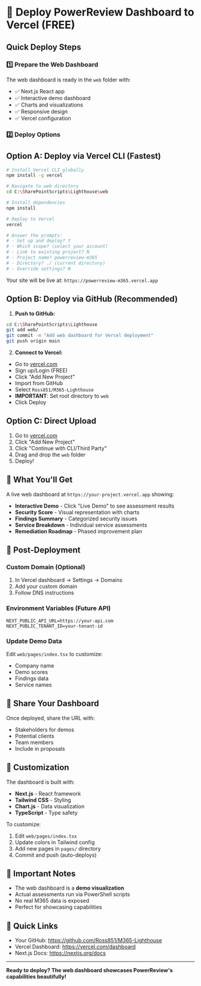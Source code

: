 # 🚀 Deploy PowerReview Dashboard to Vercel (FREE)

## Quick Deploy Steps

### 1️⃣ Prepare the Web Dashboard

The web dashboard is ready in the `web` folder with:
- ✅ Next.js React app
- ✅ Interactive demo dashboard
- ✅ Charts and visualizations
- ✅ Responsive design
- ✅ Vercel configuration

### 2️⃣ Deploy Options

## Option A: Deploy via Vercel CLI (Fastest)

```bash
# Install Vercel CLI globally
npm install -g vercel

# Navigate to web directory
cd C:\SharePointScripts\Lighthouse\web

# Install dependencies
npm install

# Deploy to Vercel
vercel

# Answer the prompts:
# - Set up and deploy? Y
# - Which scope? (select your account)
# - Link to existing project? N
# - Project name? powerreview-m365
# - Directory? ./ (current directory)
# - Override settings? N
```

Your site will be live at: `https://powerreview-m365.vercel.app`

## Option B: Deploy via GitHub (Recommended)

1. **Push to GitHub:**
```bash
cd C:\SharePointScripts\Lighthouse
git add web/
git commit -m "Add web dashboard for Vercel deployment"
git push origin main
```

2. **Connect to Vercel:**
- Go to [vercel.com](https://vercel.com)
- Sign up/Login (FREE)
- Click "Add New Project"
- Import from GitHub
- Select `Ross851/M365-Lighthouse`
- **IMPORTANT**: Set root directory to `web`
- Click Deploy

## Option C: Direct Upload

1. Go to [vercel.com](https://vercel.com)
2. Click "Add New Project"
3. Click "Continue with CLI/Third Party"
4. Drag and drop the `web` folder
5. Deploy!

## 🎯 What You'll Get

A live web dashboard at `https://your-project.vercel.app` showing:

- **Interactive Demo** - Click "Live Demo" to see assessment results
- **Security Score** - Visual representation with charts
- **Findings Summary** - Categorized security issues
- **Service Breakdown** - Individual service assessments
- **Remediation Roadmap** - Phased improvement plan

## 🔧 Post-Deployment

### Custom Domain (Optional)
1. In Vercel dashboard → Settings → Domains
2. Add your custom domain
3. Follow DNS instructions

### Environment Variables (Future API)
```
NEXT_PUBLIC_API_URL=https://your-api.com
NEXT_PUBLIC_TENANT_ID=your-tenant-id
```

### Update Demo Data
Edit `web/pages/index.tsx` to customize:
- Company name
- Demo scores
- Findings data
- Service names

## 📱 Share Your Dashboard

Once deployed, share the URL with:
- Stakeholders for demos
- Potential clients
- Team members
- Include in proposals

## 🎨 Customization

The dashboard is built with:
- **Next.js** - React framework
- **Tailwind CSS** - Styling
- **Chart.js** - Data visualization
- **TypeScript** - Type safety

To customize:
1. Edit `web/pages/index.tsx`
2. Update colors in Tailwind config
3. Add new pages in `pages/` directory
4. Commit and push (auto-deploys)

## 🚨 Important Notes

- The web dashboard is a **demo visualization**
- Actual assessments run via PowerShell scripts
- No real M365 data is exposed
- Perfect for showcasing capabilities

## 🔗 Quick Links

- Your GitHub: https://github.com/Ross851/M365-Lighthouse
- Vercel Dashboard: https://vercel.com/dashboard
- Next.js Docs: https://nextjs.org/docs

---

**Ready to deploy? The web dashboard showcases PowerReview's capabilities beautifully!**